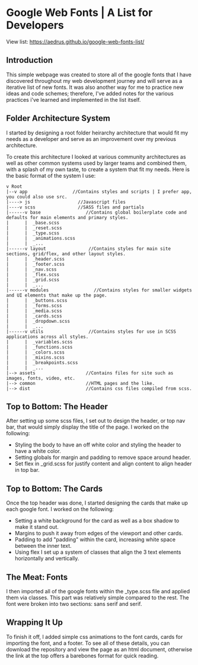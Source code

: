 # Google Web Fonts | A List for Developers
View list: https://aedrus.github.io/google-web-fonts-list/

## Introduction
This simple webpage was created to store all of the google fonts that I have discovered throughout my web development journey and will serve as a iterative list of new fonts. It was also another way for me to practice new ideas and code schemes; therefore, I've added notes for the various practices i've learned and implemented in the list itself.


## Folder Architecture System
I started by designing a root folder heirarchy architecture that would fit my needs as a developer and serve as an improvement over my previous architecture.

To create this architecture I looked at various community architectures as well as other common systems used by larger teams and combined them, with a splash of my own taste, to create a system that fit my needs. Here is the basic format of the system I use:
```
v Root
|--v app                 //Contains styles and scripts | I prefer app, you could also use src.
|----> js                  //Javascript files
|----v scss                //SASS files and partials
|------v base                 //Contains global boilerplate code and defaults for main elements and primary styles.
|      |  _base.scss
|      |  _reset.scss
|      |  _type.scss
|      |  _animations.scss
|      |  _...
|------v layout                //Contains styles for main site sections, grid/flex, and other layout styles.
|      |  _header.scss
|      |  _footer.scss
|      |  _nav.scss
|      |  _flex.scss
|      |  _grid.scss
|      |  _...
|------v modules                 //Contains styles for smaller widgets and UI elements that make up the page.
|      |  _buttons.scss
|      |  _forms.scss
|      |  _media.scss
|      |  _cards.scss
|      |  _dropdown.scss
|      |  _...
|------v utils                 //Contains styles for use in SCSS applications across all styles.
|      |  _variables.scss
|      |  _functions.scss
|      |  _colors.scss
|      |  _mixins.scss
|      |  _breakpoints.scss
|      |  _...
|--> assets                   //Contains files for site such as images, fonts, video, etc.
|--> common                   //HTML pages and the like.
|--> dist                     //Contains css files compiled from scss.
```

## Top to Bottom: The Header
After setting up some scss files, I set out to design the header, or top nav bar, that would simply display the title of the page. I worked on the following:
* Styling the body to have an off white color and styling the header to have a white color.
* Setting globals for margin and padding to remove space around header.
* Set flex in _grid.scss for justify content and align content to align header in top bar.

## Top to Bottom: The Cards
Once the top header was done, I started designing the cards that make up each google font. I worked on the following:
* Setting a white background for the card as well as a box shadow to make it stand out.
* Margins to push it away from edges of the viewport and other cards.
* Padding to add "padding" within the card, increasing white space between the inner text.
* Using flex I set up a system of classes that align the 3 text elements horizontally and vertically.

## The Meat: Fonts
I then imported all of the google fonts within the _type.scss file and applied them via classes. This part was relatively simple compared to the rest. The font were broken into two sections: sans serif and serif.

## Wrapping It Up
To finish it off, I added simple css animations to the font cards, cards for importing the font, and a footer. To see all of these details, you can download the repository and view the page as an html document, otherwise the link at the top offers a barebones format for quick reading.
